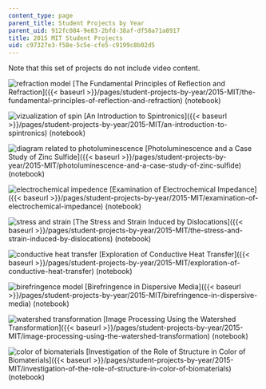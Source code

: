 ```yaml
---
content_type: page
parent_title: Student Projects by Year
parent_uid: 912fc084-9e83-2bfd-38af-df58a71a8917
title: 2015 MIT Student Projects
uid: c97327e3-f58e-5c5e-cfe5-c9199c8b02d5
---
```


Note that this set of projects do not include video content.

![refraction model](BASEURL_PLACEHOLDER/resources/mitres_3_004f17_9_anon-th) [The Fundamental Principles of Reflection and Refraction]({{< baseurl >}}/pages/student-projects-by-year/2015-MIT/the-fundamental-principles-of-reflection-and-refraction) (notebook)

![vizualization of spin](BASEURL_PLACEHOLDER/resources/mitres_3_004f17_10_anon-th) [An Introduction to Spintronics]({{< baseurl >}}/pages/student-projects-by-year/2015-MIT/an-introduction-to-spintronics) (notebook)

![diagram related to photoluminescence](BASEURL_PLACEHOLDER/resources/mitres_3_004f17_11_anon-th) [Photoluminescence and a Case Study of Zinc Sulfide]({{< baseurl >}}/pages/student-projects-by-year/2015-MIT/photoluminescence-and-a-case-study-of-zinc-sulfide) (notebook)

![electrochemical impedence](BASEURL_PLACEHOLDER/resources/mitres_3_004f17_12_anon-th) [Examination of Electrochemical Impedance]({{< baseurl >}}/pages/student-projects-by-year/2015-MIT/examination-of-electrochemical-impedance) (notebook)

![stress and strain](BASEURL_PLACEHOLDER/resources/mitres_3_004f17_13_anon-th) [The Stress and Strain Induced by Dislocations]({{< baseurl >}}/pages/student-projects-by-year/2015-MIT/the-stress-and-strain-induced-by-dislocations) (notebook)

![conductive heat transfer](BASEURL_PLACEHOLDER/resources/mitres_3_004f17_14_alsall-th) [Exploration of Conductive Heat Transfer]({{< baseurl >}}/pages/student-projects-by-year/2015-MIT/exploration-of-conductive-heat-transfer) (notebook)

![birefringence model](BASEURL_PLACEHOLDER/resources/mitres_3_004f17_15_postel-th) [Birefringence in Dispersive Media]({{< baseurl >}}/pages/student-projects-by-year/2015-MIT/birefringence-in-dispersive-media) (notebook)

![watershed transformation](BASEURL_PLACEHOLDER/resources/mitres_3_004f17_16_sun-th) [Image Processing Using the Watershed Transformation]({{< baseurl >}}/pages/student-projects-by-year/2015-MIT/image-processing-using-the-watershed-transformation) (notebook)

![color of biomaterials](BASEURL_PLACEHOLDER/resources/mitres_3_004f17_17_anon-th) [Investigation of the Role of Structure in Color of Biomaterials]({{< baseurl >}}/pages/student-projects-by-year/2015-MIT/investigation-of-the-role-of-structure-in-color-of-biomaterials) (notebook)